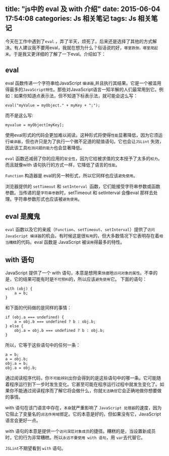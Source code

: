 title: "js中的 eval 及 with 介绍"
date: 2015-06-04 17:54:08
categories: Js 相关笔记
tags: Js 相关笔记
---
今天在工作中遇到了`eval` ，弄了半天，烦死了。后来还是选择了其他的方式解决。有人建议我不要用eval，我就在想为什么？俗话说的好，`哪里跌倒，哪里爬起来`。于是我又更详细的了解了一下eval。介绍如下：
<!--more-->
## eval

eval 函数传递一个字符串给JavaScript `编译器`,并且执行其结果。它是一个被滥用得最多的`JavaScript特性`。那些对JavaScript语言一知半解的人们最常用到它。例如：如果你知道点表示法，但不知道下标表示法，就可能会这么写：
```
eval("myValue = myObject." + myKey + ";");
```
而不是这么写:
```
myvalue = myObject[myKey];
```

使用eval形式的代码会更加难以阅读。这种形式将使得`性能`显著降低，因为它须运行`编译器`，但也许只是为了执行一个微不足道的赋值语句。它也会让`JSLint` 失效，因此该工具`检测问题的能力`也会显著降低。

`eval` 函数还减弱了你的应用的`安全性`，因为它给被求值的文本授予了太多的`权力`。而且就像with 语句执行的方式一样，它降低了语言的`性能`。

`Function` 构造器是 eval的另一种形式，所以它同样也应该`避免使用`。

浏览器提供的 `setTimeout` 和 `setInterval `函数，它们能接受字符串参数或函数参数。当传递的是`字符串参数`时，setTimeout 和 setInterval 会像eval 那样去处理。字符串参数形式也应该被`避免使用`。
## eval 是魔鬼

`eval` 函数以及它的亲戚（`Function`、`setTimeout`、`setInterval`）提供了`访问 JavaScript 编译器`的机会。有时候这是很`有用`的，但大多数情况下它表明存在着`相当糟糕`的代码。eval 函数是 JavaScript 被`误用`得最多的特性。

## with 语句
JavaScript 提供了一个 with 语句，本意是想用来`快捷`地`访问对象的属性`。不幸的是，它的结果可能有时是`不可预料`的，所以应该`避免使用`它。
下面的语句：
```
with (obj) {
	a = b;
}
```
和下面的代码做的是同样的事情：
```
if (obj.a === undefined) {
	a = obj.b === undefined ? b : obj.b;
} else {
	obj.a = obj.b === undefined ? b : obj.b;
}
```
所以，它等于这些语句中的任何一条：
```
a = b;
a = obj.b;
obj.a = b;
obj.a = obj.b;
```
通过阅读程序代码，你`不可能辨别`出你会得到的是这些语句中的哪一条。它可能随着程序运行到下一步时发生变化。它甚至可能在程序运行过程中就发生变化了。如果你不能通过阅读程序而了解它将会做什么，你就`无法确信`它会正确地做你想要做的事情。

with 语句在该门语言中存在，`本身`就严重影响了 `JavaScript 处理器`的速度，因为它阻止了变量名的`词法作用域`绑定。它的本意是好的，但如果没有它，JavaScript语言会更好一点。

with 语句的本意是提供一个`访问深层对象成员`的捷径。糟糕的是，当设置新成员时，它的行为非常糟糕。所以`永远不要使用 with 语句`，用 `var`去代替它。

`JSLint`不期望看到 `with` 语句。